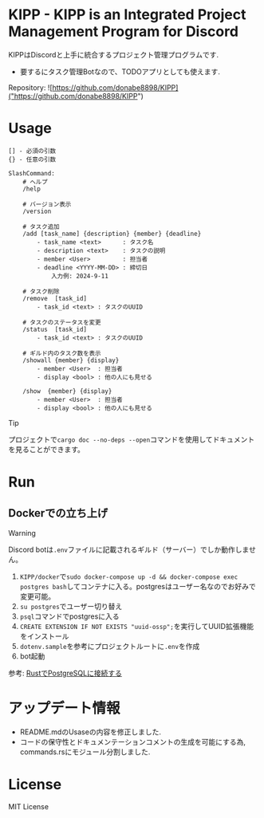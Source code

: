 # KIPP - KIPP is an Integrated Project Management Program for Discord

KIPPはDiscordと上手に統合するプロジェクト管理プログラムです.

- 要するにタスク管理Botなので、TODOアプリとしても使えます.

Repository: ![https://github.com/donabe8898/KIPP]("https://github.com/donabe8898/KIPP")

# Usage
```
[] - 必須の引数
{} - 任意の引数

SlashCommand:
    # ヘルプ
    /help

    # バージョン表示
    /version

    # タスク追加
    /add [task_name] {description} {member} {deadline}
        - task_name <text>      : タスク名
        - description <text>    : タスクの説明
        - member <User>         : 担当者
        - deadline <YYYY-MM-DD> : 締切日
            入力例: 2024-9-11

    # タスク削除
    /remove  [task_id]
        - task_id <text> : タスクのUUID

    # タスクのステータスを変更
    /status  [task_id]
        - task_id <text> : タスクのUUID

    # ギルド内のタスク数を表示
    /showall {member} {display}
        - member <User>  : 担当者
        - display <bool> : 他の人にも見せる

    /show  {member} {display}
        - member <User>  : 担当者
        - display <bool> : 他の人にも見せる

```

> [!TIP]
> プロジェクトで`cargo doc --no-deps --open`コマンドを使用してドキュメントを見ることができます。



# Run
## Dockerでの立ち上げ

> [!WARNING]
> Discord botは`.env`ファイルに記載されるギルド（サーバー）でしか動作しません。

1. `KIPP/docker`で`sudo docker-compose up -d && docker-compose exec postgres bash`してコンテナに入る。postgresはユーザー名なのでお好みで変更可能。
2. `su postgres`でユーザー切り替え
3. `psql`コマンドでpostgresに入る
4. `CREATE EXTENSION IF NOT EXISTS "uuid-ossp";`を実行してUUID拡張機能をインストール
5. `dotenv.sample`を参考にプロジェクトルートに`.env`を作成
6. bot起動


参考: [RustでPostgreSQLに接続する](https://qiita.com/takisawa/items/4327c5cb33a8d28ff5e9)

# アップデート情報

- README.mdのUsaseの内容を修正しました.
- コードの保守性とドキュメンテーションコメントの生成を可能にする為, commands.rsにモジュール分割しました.


# License
MIT License

